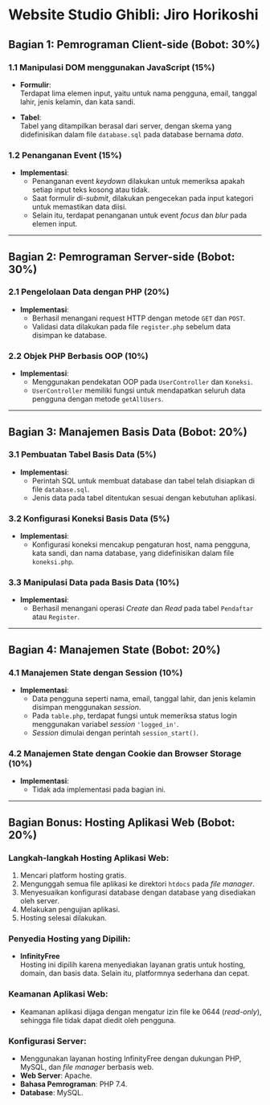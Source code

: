 # Website Studio Ghibli: Jiro Horikoshi

## **Bagian 1: Pemrograman Client-side (Bobot: 30%)**

### **1.1 Manipulasi DOM menggunakan JavaScript (15%)**

- **Formulir**:  
  Terdapat lima elemen input, yaitu untuk nama pengguna, email, tanggal lahir, jenis kelamin, dan kata sandi.

- **Tabel**:  
  Tabel yang ditampilkan berasal dari server, dengan skema yang didefinisikan dalam file `database.sql` pada database bernama *data*.

### **1.2 Penanganan Event (15%)**

- **Implementasi**:  
  - Penanganan event *keydown* dilakukan untuk memeriksa apakah setiap input teks kosong atau tidak.  
  - Saat formulir di-*submit*, dilakukan pengecekan pada input kategori untuk memastikan data diisi.  
  - Selain itu, terdapat penanganan untuk event *focus* dan *blur* pada elemen input.

---

## **Bagian 2: Pemrograman Server-side (Bobot: 30%)**

### **2.1 Pengelolaan Data dengan PHP (20%)**

- **Implementasi**:  
  - Berhasil menangani request HTTP dengan metode `GET` dan `POST`.  
  - Validasi data dilakukan pada file `register.php` sebelum data disimpan ke database.

### **2.2 Objek PHP Berbasis OOP (10%)**

- **Implementasi**:  
  - Menggunakan pendekatan OOP pada `UserController` dan `Koneksi`.  
  - `UserController` memiliki fungsi untuk mendapatkan seluruh data pengguna dengan metode `getAllUsers`.

---

## **Bagian 3: Manajemen Basis Data (Bobot: 20%)**

### **3.1 Pembuatan Tabel Basis Data (5%)**

- **Implementasi**:  
  - Perintah SQL untuk membuat database dan tabel telah disiapkan di file `database.sql`.  
  - Jenis data pada tabel ditentukan sesuai dengan kebutuhan aplikasi.

### **3.2 Konfigurasi Koneksi Basis Data (5%)**

- **Implementasi**:  
  - Konfigurasi koneksi mencakup pengaturan host, nama pengguna, kata sandi, dan nama database, yang didefinisikan dalam file `koneksi.php`.

### **3.3 Manipulasi Data pada Basis Data (10%)**

- **Implementasi**:  
  - Berhasil menangani operasi *Create* dan *Read* pada tabel `Pendaftar` atau `Register`.

---

## **Bagian 4: Manajemen State (Bobot: 20%)**

### **4.1 Manajemen State dengan Session (10%)**

- **Implementasi**:  
  - Data pengguna seperti nama, email, tanggal lahir, dan jenis kelamin disimpan menggunakan *session*.  
  - Pada `table.php`, terdapat fungsi untuk memeriksa status login menggunakan variabel *session* `'logged_in'`.  
  - *Session* dimulai dengan perintah `session_start()`.

### **4.2 Manajemen State dengan Cookie dan Browser Storage (10%)**

- **Implementasi**:  
  - Tidak ada implementasi pada bagian ini.

---

## **Bagian Bonus: Hosting Aplikasi Web (Bobot: 20%)**

### **Langkah-langkah Hosting Aplikasi Web**:

1. Mencari platform hosting gratis.    
2. Mengunggah semua file aplikasi ke direktori `htdocs` pada *file manager*.  
3. Menyesuaikan konfigurasi database dengan database yang disediakan oleh server.  
4. Melakukan pengujian aplikasi.  
5. Hosting selesai dilakukan.

### **Penyedia Hosting yang Dipilih**:

- **InfinityFree**  
  Hosting ini dipilih karena menyediakan layanan gratis untuk hosting, domain, dan basis data. Selain itu, platformnya sederhana dan cepat.

### **Keamanan Aplikasi Web**:

- Keamanan aplikasi dijaga dengan mengatur izin file ke 0644 (*read-only*), sehingga file tidak dapat diedit oleh pengguna.

### **Konfigurasi Server**:

- Menggunakan layanan hosting InfinityFree dengan dukungan PHP, MySQL, dan *file manager* berbasis web.  
- **Web Server**: Apache.  
- **Bahasa Pemrograman**: PHP 7.4.  
- **Database**: MySQL.
